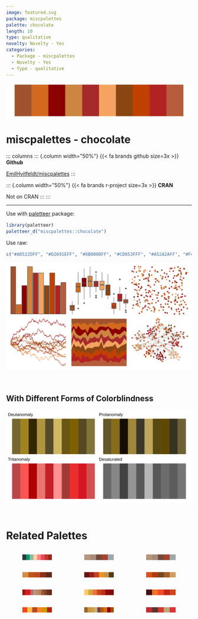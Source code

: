 ```yaml
---
image: featured.svg
package: miscpalettes
palette: chocolate
length: 10
type: qualitative
novelty: Novelty - Yes
categories:
  - Package - miscpalettes
  - Novelty - Yes
  - Type - qualitative
---
```


![](featured.svg)

# miscpalettes - chocolate 

::: columns
::: {.column width="50%"}
{{< fa brands github size=3x >}}
**Github**

[EmilHvitfeldt/miscpalettes](https://github.com/EmilHvitfeldt/miscpalettes)
:::

::: {.column width="50%"}
{{< fa brands r-project size=3x >}}
**CRAN**

Not on CRAN
:::
:::

<hr> 

Use with [paletteer](https://emilhvitfeldt.github.io/paletteer/) package:

```r
library(paletteer)
paletteer_d("miscpalettes::chocolate")
```

Use raw:

```r
c("#A0522DFF", "#D2691EFF", "#8B0000FF", "#CD853FFF", "#A52A2AFF", "#F4A460FF", "#8B4513FF", "#C04000FF", "#B22222FF", "#B65C3AFF")
``` 

![](examples.png) 

  <br>
  
  ## With Different Forms of Colorblindness
  
  ![](colorblind.svg) 

<br>

# Related Palettes

<div class="list" style="display: grid; grid-template-columns: auto auto auto;"> <figure class="figure">
<a href="../../awtools/a_palette/"> <img src="../../awtools/a_palette/featured.svg" style="width: 100%;" class="figure-img"></a>
</figure> <figure class="figure">
<a href="../../ButterflyColors/hamadryas_feronia/"> <img src="../../ButterflyColors/hamadryas_feronia/featured.svg" style="width: 100%;" class="figure-img"></a>
</figure> <figure class="figure">
<a href="../../ButterflyColors/hamadryas_feronia/"> <img src="../../ButterflyColors/hamadryas_feronia/featured.svg" style="width: 100%;" class="figure-img"></a>
</figure> <figure class="figure">
<a href="../../ButterflyColors/marpesia_petreus/"> <img src="../../ButterflyColors/marpesia_petreus/featured.svg" style="width: 100%;" class="figure-img"></a>
</figure> <figure class="figure">
<a href="../../MetBrewer/Peru2/"> <img src="../../MetBrewer/Peru2/featured.svg" style="width: 100%;" class="figure-img"></a>
</figure> <figure class="figure">
<a href="../../fishualize/Pleuronectes_platessa/"> <img src="../../fishualize/Pleuronectes_platessa/featured.svg" style="width: 100%;" class="figure-img"></a>
</figure> <figure class="figure">
<a href="../../beyonce/X70/"> <img src="../../beyonce/X70/featured.svg" style="width: 100%;" class="figure-img"></a>
</figure> <figure class="figure">
<a href="../../MexBrewer/Taurus1/"> <img src="../../MexBrewer/Taurus1/featured.svg" style="width: 100%;" class="figure-img"></a>
</figure> <figure class="figure">
<a href="../../fishualize/Acanthostracion_polygonius_y/"> <img src="../../fishualize/Acanthostracion_polygonius_y/featured.svg" style="width: 100%;" class="figure-img"></a>
</figure> <figure class="figure">
<a href="../../ggthemes/excel_Red_Orange/"> <img src="../../ggthemes/excel_Red_Orange/featured.svg" style="width: 100%;" class="figure-img"></a>
</figure> <figure class="figure">
<a href="../../ggprism/beer_and_ales/"> <img src="../../ggprism/beer_and_ales/featured.svg" style="width: 100%;" class="figure-img"></a>
</figure> <figure class="figure">
<a href="../../ButterflyColors/catagramma_pygas/"> <img src="../../ButterflyColors/catagramma_pygas/featured.svg" style="width: 100%;" class="figure-img"></a>
</figure> 
</div>
